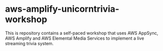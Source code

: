 # aws-amplify-unicorntrivia-workshop
This is repository contains a self-paced workshop that uses AWS AppSync, AWS Amplify and AWS Elemental Media Services to implement a live streaming trivia system.

